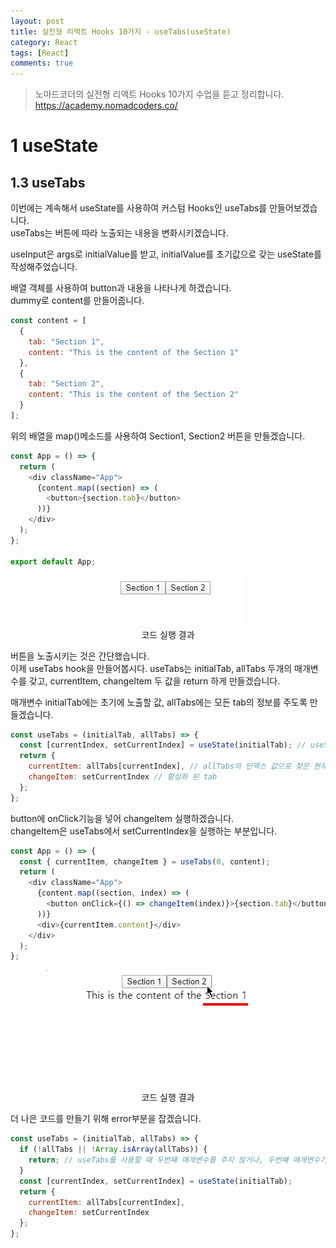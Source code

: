 ```yaml
---
layout: post
title: 실전형 리액트 Hooks 10가지 - useTabs(useState)
category: React
tags: [React]
comments: true
---
```


> 노마드코더의 실전형 리액트 Hooks 10가지 수업을 듣고 정리합니다. <https://academy.nomadcoders.co/>

# 1 useState

## 1.3 useTabs

이번에는 계속해서 useState를 사용하여 커스텀 Hooks인 useTabs를 만들어보겠습니다.  
useTabs는 버튼에 따라 노출되는 내용을 변화시키겠습니다.  
  
useInput은 args로 initialValue를 받고, initialValue를 초기값으로 갖는 useState를 작성해주었습니다.

배열 객체를 사용하여 button과 내용을 나타나게 하겠습니다.  
dummy로 content를 만들어줍니다.

```javascript
const content = [
  {
    tab: "Section 1",
    content: "This is the content of the Section 1"
  },
  {
    tab: "Section 2",
    content: "This is the content of the Section 2"
  }
];
```

위의 배열을 map()메소드를 사용하여 Section1, Section2 버튼을 만들겠습니다.

```javascript
const App = () => {
  return (
    <div className="App">
      {content.map((section) => (
        <button>{section.tab}</button>
      ))}
    </div>
  );
};

export default App;
```

<center>
<figure>
<img src="/assets/post-img/react/hooks/nomad_react_hooks_3.jpg" alt="">
<figcaption>코드 실행 결과</figcaption>
</figure>
</center>

버튼을 노출시키는 것은 간단했습니다.  
이제 useTabs hook을 만들어봅시다. useTabs는 initialTab, allTabs 두개의 매개변수를 갖고,
currentItem, changeItem 두 값을 return 하게 만들겠습니다.  

매개변수 initialTab에는 초기에 노출할 값, allTabs에는 모든 tab의 정보를 주도록 만들겠습니다.

```javascript
const useTabs = (initialTab, allTabs) => {
  const [currentIndex, setCurrentIndex] = useState(initialTab); // useState에 initialTab을 초기값으로 세팅 
  return {
    currentItem: allTabs[currentIndex], // allTabs의 인덱스 값으로 찾은 현재 탭의 정보
    changeItem: setCurrentIndex // 활성화 된 tab
  };
};
```

button에 onClick기능을 넣어 changeItem 실행하겠습니다.  
changeItem은 useTabs에서 setCurrentIndex을 실행하는 부분입니다.

```javascript
const App = () => {
  const { currentItem, changeItem } = useTabs(0, content);
  return (
    <div className="App">
      {content.map((section, index) => (
        <button onClick={() => changeItem(index)}>{section.tab}</button>
      ))}
      <div>{currentItem.content}</div>
    </div>
  );
};
```

<center>
<figure>
<img src="/assets/post-img/react/hooks/nomad_react_hooks_2.gif" alt="">
<figcaption>코드 실행 결과</figcaption>
</figure>
</center>

더 나은 코드를 만들기 위해 error부분을 잡겠습니다.

```javascript
const useTabs = (initialTab, allTabs) => {
  if (!allTabs || !Array.isArray(allTabs)) { 
    return; // useTabs를 사용할 때 두번째 매개변수를 주지 않거나, 두번째 매개변수가 매열이 아니라면 return(에러 페이지 뜨지 않게)
  }
  const [currentIndex, setCurrentIndex] = useState(initialTab);
  return {
    currentItem: allTabs[currentIndex],
    changeItem: setCurrentIndex
  };
};
```
